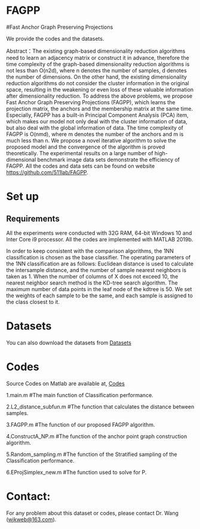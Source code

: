 # FAGPP
#Fast Anchor Graph Preserving Projections


We provide the codes and the datasets.

Abstract：The existing graph-based dimensionality reduction algorithms need to learn an adjacency matrix or construct it in advance, therefore the time complexity of the graph-based dimensionality reduction algorithms is not less than O(n2d), where n denotes the number of samples, d denotes the number of dimensions. On the other hand, the existing dimensionality reduction algorithms do not consider the cluster information in the original space, resulting in the weakening or even loss of these valuable information after dimensionality reduction. To address the above problems, we propose Fast Anchor Graph Preserving Projections (FAGPP), which learns the projection matrix, the anchors and the membership matrix at the same time. Especially, FAGPP has a built-in Principal Component Analysis (PCA) item, which makes our model not only deal with the cluster information of data, but also deal with the global information of data. The time complexity of FAGPP is O(nmd), where m denotes the number of the anchors and m is much less than n. We propose a novel iterative algorithm to solve the proposed model and the convergence of the algorithm is proved theoretically. The experimental results on a large number of high-dimensional benchmark image data sets demonstrate the efficiency of FAGPP. All the codes and data sets can be found on website https://github.com/511lab/FAGPP.

# Set up
## Requirements
All the experiments were conducted with 32G RAM, 64-bit Windows 10 and Inter Core i9 processor. 
All the codes are implemented with MATLAB 2019b. 

In order to keep consistent with the comparison algorithms, the 1NN classification is chosen as the base classifier. The operating parameters of the 1NN classification are as follows: Euclidean distance is used to calculate the intersample distance, and the number of sample nearest neighbors is taken as 1. When the number of columns of X does not exceed 10, the nearest neighbor search method is the KD-tree search algorithm. The maximum number of data points in the leaf node of the kdtree is 50. We set the weights of each sample to be the same, and each sample is assigned to the class closest to it.

# Datasets
You can also download the datasets from [Datasets](https://github.com/511lab/FAGPP/datasets)

# Codes  
Source Codes on Matlab are available at, [Codes](https://github.com/511lab/FAGPP/code.tar)

1.main.m #The main function of Classification performance.

2.L2_distance_subfun.m  #The  function that calculates the distance between samples.

3.FAGPP.m #The function of our proposed FAGPP algorithm.

4.ConstructA_NP.m  #The function of the anchor point graph construction algorithm.

5.Random_sampling.m  #The function of the Stratified sampling of the Classification performance.

6.EProjSimplex_new.m #The function used to solve for P.


# Contact: 
For any problem about this dataset or codes, please contact Dr. Wang (wjkweb@163.com).
